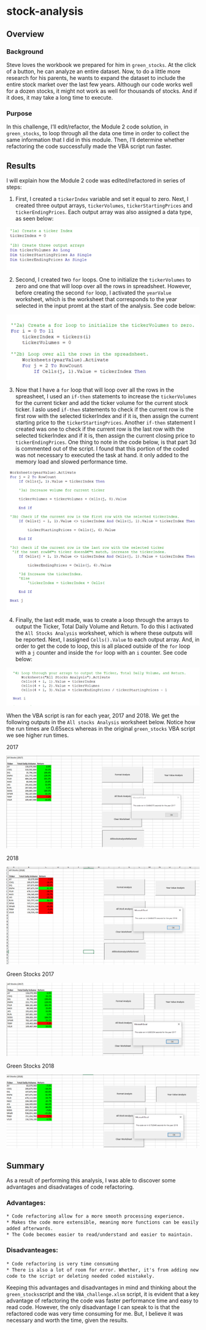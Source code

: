 # stock-analysis
## Overview

### Background

Steve loves the workbook we prepared for him in `green_stocks`. At the click of a button, he can analyze an entire dataset. Now, to do a little more research for his parents, he wants to expand the dataset to include the entire stock market over the last few years. Although our code works well for a dozen stocks, it might not work as well for thousands of stocks. And if it does, it may take a long time to execute.

### Purpose

In this challenge, I’ll edit/refactor, the Module 2 code solution, in `green_stocks`, to loop through all the data one time in order to collect the same information that I did in this module. Then, I’ll determine whether refactoring the code successfully made the VBA script run faster.

## Results

I will explain how the Module 2 code was edited/refactored in series of steps:

1. First, I created a `tickerIndex` variable and set it equal to zero. Next, I created three output arrays, `tickerVolumes`, `tickerStartingPrices` and `tickerEndingPrices`. Each output array was also assigned a data type, as seen below:

  ![This is an image](https://github.com/kellyd7/stock-analysis/blob/main/Resources/1.png)

2. Second, I created two `for` loops. One to initialize the `tickerVolumes` to zero and one that will loop over all the rows in spreadsheet. However, before creating the second `for` loop, I activated the `yearValue` worksheet, which is the worksheet that corresponds to the year selected  in the input promt at the start of the analysis. See code below:

  ![This is an image](https://github.com/kellyd7/stock-analysis/blob/main/Resources/2.png)

3. Now that I have a `for` loop that will loop over all the rows in the spreasheet, I used an `if-then` statements to increase the `tickerVolumes` for the current ticker and add the ticker volume for the current stock ticker. I aslo used `if-then` statements to check if the current row is the first row with the selected tickerIndex and if it is, then assign the current starting price to the `tickerStartingPrices`. Another `if-then` statement I created was one to check if the current row is the last row with the selected tickerIndex and if it is, then assign the current closing price to `tickerEndingPrices`. One thing to note in the code below, is that part 3d is commented out of the script. I found that this portion of the coded was not necessary to executed the task at hand. it only added to the memory load and slowed performance time.

  ![This is an image](https://github.com/kellyd7/stock-analysis/blob/main/Resources/3.png)

4. Finally, the last edit made, was to create a loop through the arrays to output the Ticker, Total Daily Volume and Return. To do this I activated the `All Stocks Analysis` worksheet, which is where these outputs will be reported. Next, I assigned `Cells().Value` to each output array. And, in order to get the code to loop, this is all placed outside of the `for` loop with a `j` counter and inside the `for` loop with an `i` counter. See code below:

  ![This is an image](https://github.com/kellyd7/stock-analysis/blob/main/Resources/4.png)

When the VBA script is ran for each year, 2017 and 2018. We get the following outputs in the `All stocks Analysis` worksheet below. Notice how the run times are 0.65secs whereas in the original `green_stocks` VBA script we see higher run times.

2017

  ![This is an image](https://github.com/kellyd7/stock-analysis/blob/main/Resources/2017.png)
  
2018

  ![This is an image](https://github.com/kellyd7/stock-analysis/blob/main/Resources/2018.png)
 
Green Stocks 2017

  ![This is an image](https://github.com/kellyd7/stock-analysis/blob/main/Resources/green_stocks_2017.png)

Green Stocks 2018
 
 ![This is an image](https://github.com/kellyd7/stock-analysis/blob/main/Resources/green_stocks_2018.png)
  


## Summary

As a result of performing this analysis, I was able to discover some advantages and disadvatages of code refactoring.

### Advantages:
    * Code refactoring allow for a more smooth processing experience.
    * Makes the code more extensible, meaning more functions can be easily added afterwards.
    * The Code becomes easier to read/understand and easier to maintain.

### Disadvanteages:
    * Code refactoring is very time consuming
    * There is also a lot of room for error. Whether, it's from adding new code to the script or deleting needed coded mistakely.
    
Keeping this advantages and disadvantages in mind and thinking about the `green_stocks`script and the `VBA_challenge.xlsm` script, it is evident that a key advantage of refactoring the code was faster performance time and easy to read code. However, the only disadvantage I can speak to is that the refactored code was very time consuming for me. But, I believe it was necessary and worth the time, given the results.



